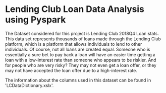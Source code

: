 # Lending Club Loan Data Analysis using Pyspark

The Dataset considered for this project is Lending Club 2018Q4 Loan stats. This data set represents thousands of loans made through the Lending Club platform, which is a platform that allows individuals to lend to other individuals. Of course, not all loans are created equal. Someone who is essentially a sure bet to pay back a loan will have an easier time getting a loan with a low-interest rate than someone who appears to be riskier. And for people who are very risky? They may not even get a loan offer, or they may not have accepted the loan offer due to a high-interest rate.

The information about the columns used in this dataset can be found in 'LCDataDictionary.xslx'.


